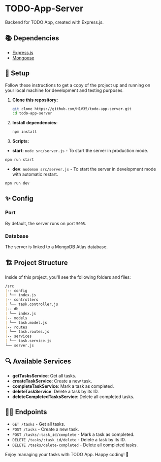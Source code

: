 # TODO-App-Server

Backend for TODO App, created with Express.js.

## 📚 Dependencies

- [Express.js](https://expressjs.com/)
- [Mongoose](https://mongoosejs.com/)

## 🧞 Setup

Follow these instructions to get a copy of the project up and running on your local machine for development and testing purposes.

1. **Clone this repository:**

   ```bash
   git clone https://github.com/H1V35/todo-app-server.git
   cd todo-app-server
   ```

2. **Install dependencies:**

   ```bash
   npm install
   ```

3. **Scripts:**

- **start**: `node src/server.js` - To start the server in production mode.

```bash
npm run start
```

- **dev**: `nodemon src/server.js` - To start the server in development mode with automatic restart.

```bash
npm run dev
```

## ✨ Config

### Port

By default, the server runs on port `5005`.

### Database

The server is linked to a MongoDB Atlas database.

## 🏗️ Project Structure

Inside of this project, you'll see the following folders and files:

```markdown
/src
|-- config
| └── index.js
|-- controllers
| └── task.controller.js
|-- db
| └── index.js
|-- models
| └── task.model.js
|-- routes
| └── task.routes.js
|-- services
| └── task.service.js
└── server.js
```

## 🔍 Available Services

- **getTasksService**: Get all tasks.
- **createTaskService**: Create a new task.
- **completeTaskService**: Mark a task as completed.
- **deleteTaskService**: Delete a task by its ID.
- **deleteCompletedTasksService**: Delete all completed tasks.

## 👨‍💻 Endpoints

- `GET /tasks` - Get all tasks.
- `POST /tasks` - Create a new task.
- `POST /tasks/:task_id/complete` - Mark a task as completed.
- `DELETE /tasks/:task_id/delete` - Delete a task by its ID.
- `DELETE /tasks/delete-completed` - Delete all completed tasks.

Enjoy managing your tasks with TODO App. Happy coding! 🚀
